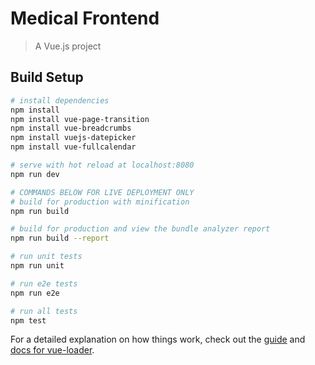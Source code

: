 # Medical Frontend

> A Vue.js project

## Build Setup

``` bash
# install dependencies
npm install
npm install vue-page-transition
npm install vue-breadcrumbs
npm install vuejs-datepicker
npm install vue-fullcalendar

# serve with hot reload at localhost:8080
npm run dev

# COMMANDS BELOW FOR LIVE DEPLOYMENT ONLY
# build for production with minification
npm run build

# build for production and view the bundle analyzer report
npm run build --report

# run unit tests
npm run unit

# run e2e tests
npm run e2e

# run all tests
npm test
```

For a detailed explanation on how things work, check out the [guide](http://vuejs-templates.github.io/webpack/) and [docs for vue-loader](http://vuejs.github.io/vue-loader).
